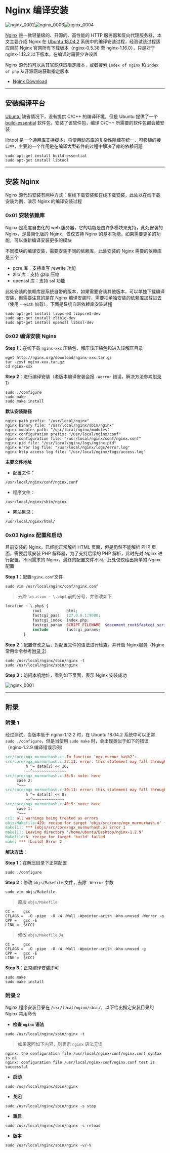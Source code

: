 # Nginx 编译安装

![nginx_0002](https://github.com/GHlyanin/Environmental-construction/blob/master/Nginx/image/nginx_0002.svg)![nginx_0003](https://github.com/GHlyanin/Environmental-construction/blob/master/Nginx/image/nginx_0003.svg)![nginx_0004](https://github.com/GHlyanin/Environmental-construction/blob/master/Nginx/image/nginx_0004.svg)

[Nginx](http://nginx.org/en/) 是一款轻量级的、开源的、高性能的 HTTP 服务器和反向代理服务器，本文主要介绍 Nginx 在 [Ubuntu 18.04.2](https://www.ubuntu.com/download/desktop) 系统中的编译安装过程，经测试该过程适应目前 Nginx 官网所有下载版本（nginx-0.5.38 至 nginx-1.16.0），只是对于 nginx-1.12.2 以下版本，在编译时需要少许设置

Nginx 源代码可以从其官网获取限定版本，或者搜索 `index of nginx` 和 `index of php` 从开源网站获取指定版本

- [Nginx Download](http://nginx.org/en/download.html)

------

## 安装编译平台

[Ubuntu](https://www.ubuntu.com) 缺省情况下，没有提供 C/C++ 的编译环境，但是 Ubuntu 提供了一个 [build-essential](https://code.launchpad.net/ubuntu/+source/build-essential) 软件包，安装了该软件包，编译 C/C++ 所需要的软件包都会被安装  

libtool 是一个通用库支持脚本，将使用动态库的复杂性隐藏在统一、可移植的接口中，主要的一个作用是在编译大型软件的过程中解决了库的依赖问题

```
sudo apt-get install build-essential
sudo apt-get install libtool
```

------

## 安装 Nginx

Nginx 源代码安装有两种方式：离线下载安装和在线下载安装，此处以在线下载安装为例，演示 Nginx 的编译安装过程

### 0x01 安装依赖库

Nginx 是高度自由化的 web 服务器，它的功能是由许多模块来支持，此处安装的 Nginx，是最简化版的 Nginx，仅仅支持 Nginx 的基本功能，如果需要更多的功能，可以重新编译安装更多的模块  

不同模块的编译安装，需要安装不同的依赖库，此处安装的 Nginx 需要的依赖库是三个

- pcre 库：支持重写 rewrite 功能
- zlib 库：支持 gzip 压缩
- openssl 库：支持 ssl 功能

此处安装的依赖库是系统自带的版本，如果需要安装其他版本，可以单独下载编译安装，但需要注意的是在 Nginx 编译安装时，需要把单独安装的依赖库加载进去（使用 `--with` 加载）。下面是系统自带依赖库安装过程

```
sudo apt-get install libpcre3 libpcre3-dev  
sudo apt-get install zlib1g-dev
sudo apt-get install openssl libssl-dev 
```

### 0x02 编译安装 Nginx

**Step 1**：在线下载 `nginx-xxx` 压缩包、解压该压缩包和进入该解压目录

```
wget http://nginx.org/download/nginx-xxx.tar.gz
tar -zxvf nginx-xxx.tar.gz
cd nginx-xxx
```

**Step 2**：进行编译安装（老版本编译安装会报 `-Werror` 错误，解决方法参考[附录 1](#附录-1)）

```
sudo ./configure
sudo make
sudo make install
```

**默认安装路径**

```
nginx path prefix: "/usr/local/nginx"
nginx binary file: "/usr/local/nginx/sbin/nginx"
nginx modules path: "/usr/local/nginx/modules"
nginx configuration prefix: "/usr/local/nginx/conf"
nginx configuration file: "/usr/local/nginx/conf/nginx.conf"
nginx pid file: "/usr/local/nginx/logs/nginx.pid"
nginx error log file: "/usr/local/nginx/logs/error.log"
nginx http access log file: "/usr/local/nginx/logs/access.log"
```

**主要文件地址**

- 配置文件：

```
/usr/local/nginx/conf/nginx.conf
```

- 程序文件：

```
/usr/local/nginx/sbin/nginx
```

- 网站目录：

```
/usr/local/nginx/html/
```


### 0x03 Nginx 配置和启动

目前安装的 Nginx，已经能正常解析 HTML 页面，但是仍然不能解析 PHP 页面，需要后续安装 PHP 解释器，为了支持后续的 PHP 解析，此时先对 Nginx 进行配置，不同需求的 Nginx，最终的配置文件不同，此处仅仅给出简单的 Nginx 配置

**Step 1**：配置`nginx.conf`文件

```
sudo vim /usr/local/nginx/conf/nginx.conf
```

> 去除 `location ~ \.php$` 前的分号，并修改如下

```php
location ~ \.php$ {
            root           html;
            fastcgi_pass   127.0.0.1:9000;
            fastcgi_index  index.php;
            fastcgi_param  SCRIPT_FILENAME  $document_root$fastcgi_script_name;
            include        fastcgi_params;
        }
```

**Step 2**：配置修改之后，对配置文件的语法进行检查，并开启 Nginx服务（Nginx 常用命令参考[附录 2](#附录-2)）

```
sudo /usr/local/nginx/sbin/nginx -t
sudo /usr/local/nginx/sbin/nginx
```

**Step 3**：访问本机地址，看到如下页面，表示 Nginx 安装成功

![nginx_0001](https://github.com/GHlyanin/Environmental-construction/blob/master/Nginx/image/nginx_0001.PNG)

------

## 附录

### 附录 1

经过测试，当版本低于 nginx-1.12.2 时，在 Ubuntu 18.04.2 系统中可以正常 `sudo ./configure`，但是当使用 `sudo make` 时，会出现类似于如下的错误（nginx-1.2.9 编译错误示例）

```makefile
src/core/ngx_murmurhash.c: In function ‘ngx_murmur_hash2’:
src/core/ngx_murmurhash.c:37:11: error: this statement may fall through [-Werror=implicit-fallthrough=]
         h ^= data[2] << 16;
         ~~^~~~~~~~~~~~~~~~
src/core/ngx_murmurhash.c:38:5: note: here
     case 2:
     ^~~~
src/core/ngx_murmurhash.c:39:11: error: this statement may fall through [-Werror=implicit-fallthrough=]
         h ^= data[1] << 8;
         ~~^~~~~~~~~~~~~~~
src/core/ngx_murmurhash.c:40:5: note: here
     case 1:
     ^~~~
cc1: all warnings being treated as errors
objs/Makefile:429: recipe for target 'objs/src/core/ngx_murmurhash.o' failed
make[1]: *** [objs/src/core/ngx_murmurhash.o] Error 1
make[1]: Leaving directory '/home/ubuntu/Desktop/nginx-1.2.9'
Makefile:8: recipe for target 'build' failed
make: *** [build] Error 2
```

**解决方法**：  

**Step 1**：在解压目录下正常配置

```
sudo ./configure
```

**Step 2**：修改 `objs/Makefile` 文件，去除 `-Werror` 参数

```
sudo vim objs/Makefile 
```

> 原版 `objs/Makefile` 

```
CC =    gcc
CFLAGS =  -O -pipe  -O -W -Wall -Wpointer-arith -Wno-unused -Werror -g
CPP =   gcc -E
LINK =  $(CC)
```

> 修改 `objs/Makefile` 为

```
CC =    gcc
CFLAGS =  -O -pipe  -O -W -Wall -Wpointer-arith -Wno-unused -g
CPP =   gcc -E
LINK =  $(CC)
```

**Step 3**：正常编译安装即可

```
sudo make
sudo make install
```

### 附录 2

Nginx 程序安装目录在 `/usr/local/nginx/sbin/`，以下给出指定安装目录的 Nginx 常用命令

- **检查 `nginx` 语法**

```
sudo /usr/local/nginx/sbin/nginx -t
```

> 如果返回如下内容，则表示 `nginx` 语法无误

```
nginx: the configuration file /usr/local/nginx/conf/nginx.conf syntax is ok
nginx: configuration file /usr/local/nginx/conf/nginx.conf test is successful
```

- **启动**

```
sudo /usr/local/nginx/sbin/nginx
```

- **关闭**

```
sudo /usr/local/nginx/sbin/nginx -s stop
```

- **重启**

```
sudo /usr/local/nginx/sbin/nginx -s reload
```

- **版本**

```
sudo /usr/local/nginx/sbin/nginx -v/-V
```



